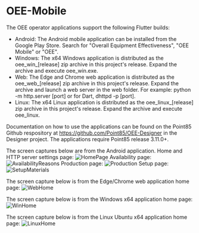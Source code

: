 # OEE-Mobile
The OEE operator applications support the following Flutter builds:
* Android: The Android mobile application can be installed from the Google Play Store.  Search for "Overall Equipment Effectiveness", "OEE Mobile" or "OEE".  
* Windows: The x64 Windows application is distributed as the oee_win_[release] zip archive in this project's release. Expand the archive and execute oee_win.exe.
* Web: The Edge and Chrome web application is distributed as the oee_web_[release] zip archive in this project's release. Expand the archive and launch a web server in the web folder.  For example: python -m http.server [port] or for Dart, dhttpd -p [port].
* Linux: The x64 Linux application is distributed as the oee_linux_[release] zip archive in this project's release. Expand the archive and execute oee_linux.

Documentation on how to use the applications can be found on the Point85 Github respository at https://github.com/Point85/OEE-Designer in the Designer project.  The applications require Point85 release 3.11.0+.

The screen captures below are from the Android application.  Home and HTTP server settings page:
![HomePage](https://github.com/point85/OEE-Mobile/blob/master/docs/HomePageSetup.png)
Availability page:
![AvailabilityReasons](https://github.com/point85/OEE-Mobile/blob/master/docs/AvailabilityPage.png)
Production page:
![Production](https://github.com/point85/OEE-Mobile/blob/master/docs/ProductionPage.png)
Setup page:
![SetupMaterials](https://github.com/point85/OEE-Mobile/blob/master/docs/SetupPage.png)

The screen capture below is from the Edge/Chrome web application home page:
![WebHome](https://github.com/point85/OEE-Mobile/blob/master/docs/WebHome.png)

The screen capture below is from the Windows x64 application home page:
![WinHome](https://github.com/point85/OEE-Mobile/blob/master/docs/WinHome.png)

The screen capture below is from the Linux Ubuntu x64 application home page:
![LinuxHome](https://github.com/point85/OEE-Mobile/blob/master/docs/LinuxHome.png)

